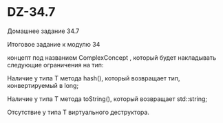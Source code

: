 # DZ-34.7
Домашнее задание 34.7

Итоговое задание к модулю 34

концепт под названием ComplexConcept , который будет накладывать следующие ограничения на тип:

Наличие у типа T метода hash(), который возвращает тип, конвертируемый в long;

Наличие у типа T метода toString(), который возвращает std::string;

Отсутствие у типа T виртуального деструктора.
